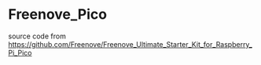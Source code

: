 # Freenove_Pico
source code from https://github.com/Freenove/Freenove_Ultimate_Starter_Kit_for_Raspberry_Pi_Pico
